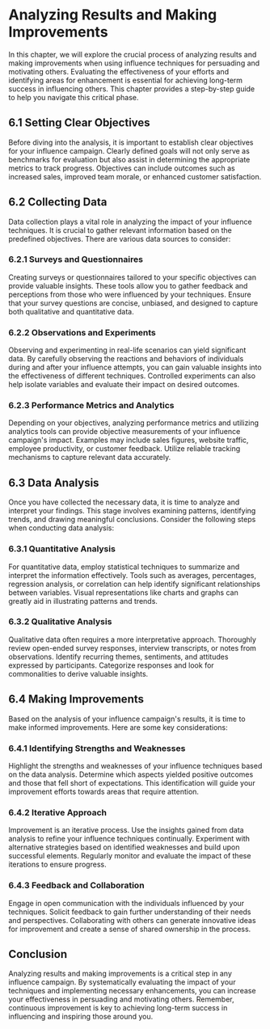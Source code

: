 Analyzing Results and Making Improvements
====================================================

In this chapter, we will explore the crucial process of analyzing results and making improvements when using influence techniques for persuading and motivating others. Evaluating the effectiveness of your efforts and identifying areas for enhancement is essential for achieving long-term success in influencing others. This chapter provides a step-by-step guide to help you navigate this critical phase.

6.1 Setting Clear Objectives
----------------------------

Before diving into the analysis, it is important to establish clear objectives for your influence campaign. Clearly defined goals will not only serve as benchmarks for evaluation but also assist in determining the appropriate metrics to track progress. Objectives can include outcomes such as increased sales, improved team morale, or enhanced customer satisfaction.

6.2 Collecting Data
-------------------

Data collection plays a vital role in analyzing the impact of your influence techniques. It is crucial to gather relevant information based on the predefined objectives. There are various data sources to consider:

### 6.2.1 Surveys and Questionnaires

Creating surveys or questionnaires tailored to your specific objectives can provide valuable insights. These tools allow you to gather feedback and perceptions from those who were influenced by your techniques. Ensure that your survey questions are concise, unbiased, and designed to capture both qualitative and quantitative data.

### 6.2.2 Observations and Experiments

Observing and experimenting in real-life scenarios can yield significant data. By carefully observing the reactions and behaviors of individuals during and after your influence attempts, you can gain valuable insights into the effectiveness of different techniques. Controlled experiments can also help isolate variables and evaluate their impact on desired outcomes.

### 6.2.3 Performance Metrics and Analytics

Depending on your objectives, analyzing performance metrics and utilizing analytics tools can provide objective measurements of your influence campaign's impact. Examples may include sales figures, website traffic, employee productivity, or customer feedback. Utilize reliable tracking mechanisms to capture relevant data accurately.

6.3 Data Analysis
-----------------

Once you have collected the necessary data, it is time to analyze and interpret your findings. This stage involves examining patterns, identifying trends, and drawing meaningful conclusions. Consider the following steps when conducting data analysis:

### 6.3.1 Quantitative Analysis

For quantitative data, employ statistical techniques to summarize and interpret the information effectively. Tools such as averages, percentages, regression analysis, or correlation can help identify significant relationships between variables. Visual representations like charts and graphs can greatly aid in illustrating patterns and trends.

### 6.3.2 Qualitative Analysis

Qualitative data often requires a more interpretative approach. Thoroughly review open-ended survey responses, interview transcripts, or notes from observations. Identify recurring themes, sentiments, and attitudes expressed by participants. Categorize responses and look for commonalities to derive valuable insights.

6.4 Making Improvements
-----------------------

Based on the analysis of your influence campaign's results, it is time to make informed improvements. Here are some key considerations:

### 6.4.1 Identifying Strengths and Weaknesses

Highlight the strengths and weaknesses of your influence techniques based on the data analysis. Determine which aspects yielded positive outcomes and those that fell short of expectations. This identification will guide your improvement efforts towards areas that require attention.

### 6.4.2 Iterative Approach

Improvement is an iterative process. Use the insights gained from data analysis to refine your influence techniques continually. Experiment with alternative strategies based on identified weaknesses and build upon successful elements. Regularly monitor and evaluate the impact of these iterations to ensure progress.

### 6.4.3 Feedback and Collaboration

Engage in open communication with the individuals influenced by your techniques. Solicit feedback to gain further understanding of their needs and perspectives. Collaborating with others can generate innovative ideas for improvement and create a sense of shared ownership in the process.

Conclusion
----------

Analyzing results and making improvements is a critical step in any influence campaign. By systematically evaluating the impact of your techniques and implementing necessary enhancements, you can increase your effectiveness in persuading and motivating others. Remember, continuous improvement is key to achieving long-term success in influencing and inspiring those around you.
